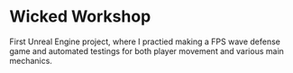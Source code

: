 # Wicked Workshop
First Unreal Engine project, where I practied making a FPS wave defense game and automated testings for both player movement and various main mechanics.
